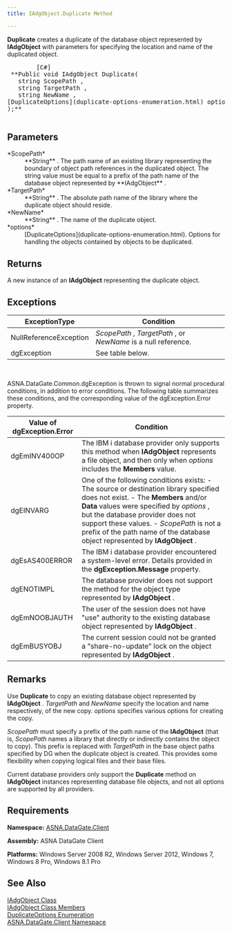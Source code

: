 ```yaml
---
title: IAdgObject.Duplicate Method

---
```


**Duplicate** creates a duplicate of the database object represented by **IAdgObject** with parameters for specifying the location and name of the duplicated object.
<pre>        <span class="lang">[C#]</span>
 **Public void IAdgObject Duplicate(<br />   string ScopePath ,<br />   string TargetPath ,<br />   string NewName ,<br />[DuplicateOptions](duplicate-options-enumeration.html) options<br />);** 
      </pre>

## Parameters

<dl>
        <dt>
 *ScopePath* 
        </dt>
        <dd>
**String** . The path name of an existing library representing the boundary of object path references in the duplicated object. The string value must be equal to a prefix of the path name of the database object represented by **IAdgObject** .
</dd>
        <dt>
 *TargetPath* 
        </dt>
        <dd>
**String** . The absolute path name of the library where the duplicate object should reside.
</dd>
        <dt>
 *NewName* 
        </dt>
        <dd>
**String** . The name of the duplicate object.
</dd>
        <dt>
 *options* 
        </dt>
        <dd>
[DuplicateOptions](duplicate-options-enumeration.html). Options for handling the objects contained by objects to be duplicated.
</dd>
</dl>

## Returns

A new instance of an **IAdgObject** representing the duplicate object.
## Exceptions



| ExceptionType | Condition |
| ---- | ---- |
| NullReferenceException | *ScopePath* , *TargetPath* , or *NewName* is a null reference. |
| dgException | See table below. |



<br />

ASNA.DataGate.Common.dgException is thrown to signal normal procedural conditions, in addition to error conditions. The following table summarizes these conditions, and the corresponding value of the <span>dgException.Error</span> property.
<br />



| Value of dgException.Error | Condition |
| ---- | ---- |
| dgEmINV400OP | The IBM i database provider only supports this method when **IAdgObject** represents a file object, and then only when *options* includes the **Members** value. |
| dgEINVARG | One of the following conditions exists:   - The source or destination library specified does not exist. - The **Members**  and/or **Data**  values were specified  										by *options* , but the database provider does not support these  									values. - *ScopePath*  is not a prefix of the path name of the database object  										represented by **IAdgObject** . |
| dgEsAS400ERROR | The IBM i database provider encountered a system-level error. Details provided in the **dgException.Message** property. |
| dgENOTIMPL | The database provider does not support the method for the object type represented by **IAdgObject** . |
| dgEmNOOBJAUTH | The user of the session does not have "use" authority to the existing database object represented by **IAdgObject** . |
| dgEmBUSYOBJ | The current session could not be granted a "share-no-update" lock on the object represented by **IAdgObject** . |



## Remarks

Use **Duplicate** to copy an existing database object represented by **IAdgObject** . *TargetPath* and *NewName* specify the location and name respectively, of the new copy. *options* specifies various options for creating the copy.

*ScopePath* must specify a prefix of the path name of the **IAdgObject** (that is, *ScopePath* names a library that directly or indirectly contains the object to copy). This prefix is replaced with *TargetPath* in the base object paths specified by DG when the duplicate object is created. This provides some flexibility when copying logical files and their base files.

Current database providers only support the **Duplicate** method on **IAdgObject** instances representing database file objects, and not all options are supported by all providers.
## Requirements

<span> **Namespace:** [ASNA.DataGate.Client](datagate-client-namespace.html) </span> 

<span> **Assembly:** ASNA DataGate Client</span> 

**Platforms:** Windows Server 2008 R2, Windows Server 2012, Windows 7, Windows 8 Pro, Windows 8.1 Pro 
## See Also


[IAdgObject Class](iadg-object-class.html)
      <br />
[IAdgObject Class Members](iadg-object-members.html)
      <br />
[DuplicateOptions Enumeration](duplicate-options-enumeration.html)
      <br />
[ASNA.DataGate.Client Namespace](datagate-client-namespace.html)

